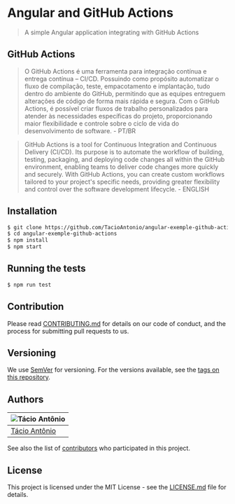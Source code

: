 # Angular and GitHub Actions
> A simple Angular application integrating with GitHub Actions

## GitHub Actions
>O GitHub Actions é uma ferramenta para integração contínua e entrega contínua – CI/CD. Possuindo como propósito automatizar o fluxo de compilação, teste, empacotamento e implantação, tudo dentro do ambiente do GitHub, permitindo que as equipes entreguem alterações de código de forma mais rápida e segura. Com o GitHub Actions, é possível criar fluxos de trabalho personalizados para atender às necessidades específicas do projeto, proporcionando maior flexibilidade e controle sobre o ciclo de vida do desenvolvimento de software. - PT/BR

>GitHub Actions is a tool for Continuous Integration and Continuous Delivery (CI/CD). Its purpose is to automate the workflow of building, testing, packaging, and deploying code changes all within the GitHub environment, enabling teams to deliver code changes more quickly and securely. With GitHub Actions, you can create custom workflows tailored to your project's specific needs, providing greater flexibility and control over the software development lifecycle. - ENGLISH


## Installation
```sh
$ git clone https://github.com/TacioAntonio/angular-exemple-github-actions
$ cd angular-exemple-github-actions
$ npm install
$ npm start
```

## Running the tests
```sh
$ npm run test
```

## Contribution
Please read [CONTRIBUTING.md](https://github.com/TacioAntonio/angular-exemple-github-actions/blob/master/CONTRIBUTING.md) for details on our code of conduct, and the process for submitting pull requests to us.

## Versioning
We use [SemVer](http://semver.org/) for versioning. For the versions available, see the [tags on this repository](https://github.com/TacioAntonio/angular-exemple-github-actions/tags).

## Authors
| ![Tácio Antônio](https://avatars2.githubusercontent.com/u/44682965?s=150&=4)
| -
| [Tácio Antônio](https://github.com/TacioAntonio/)

See also the list of [contributors](https://github.com/TacioAntonio/angular-exemple-github-actions/graphs/contributors) who participated in this project.

## License
This project is licensed under the MIT License - see the [LICENSE.md](https://github.com/TacioAntonio/angular-exemple-github-actions/blob/master/LICENSE.md) file for details.

